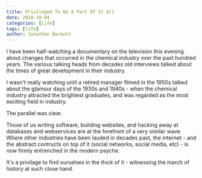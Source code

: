 ```yaml
---
title: Privileged To Be A Part Of It All
date: 2010-10-04
categories: [life]
tags: [life]
author: Jonathan Beckett
---
```


I have been half-watching a documentary on the television this evening about changes that occurred in the chemical industry over the past hundred years. The various talking heads from decades old interviews talked about the times of great development in their industry.

I wasn't really watching until a retired manager filmed in the 1950s talked about the glamour days of the 1930s and 1940s - when the chemical industry attracted the brightest graduates, and was regarded as the most exciting field in industry.

The parallel was clear.

Those of us writing software, building websites, and hacking away at databases and webservices are at the forefront of a very similar wave. Where other industries have been lauded in decades past, the internet - and the abstract contructs on top of it (social networks, social media, etc) - is now firmly entrenched in the modern psyche.

It's a privilage to find ourselves in the thick of it - witnessing the march of history at such close hand.